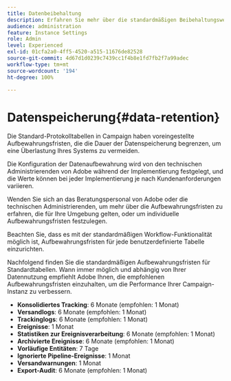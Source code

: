 ```yaml
---
title: Datenbeibehaltung
description: Erfahren Sie mehr über die standardmäßigen Beibehaltungswerte für Standardtabellen
audience: administration
feature: Instance Settings
role: Admin
level: Experienced
exl-id: 01cfa2a0-4ff5-4520-a515-11676de82528
source-git-commit: 4d67d1d0239c7439cc1f4b8e1fd7fb2f7a99adec
workflow-type: tm+mt
source-wordcount: '194'
ht-degree: 100%

---
```


# Datenspeicherung{#data-retention}

Die Standard-Protokolltabellen in Campaign haben voreingestellte Aufbewahrungsfristen, die die Dauer der Datenspeicherung begrenzen, um eine Überlastung Ihres Systems zu vermeiden.

Die Konfiguration der Datenaufbewahrung wird von den technischen Administrierenden von Adobe während der Implementierung festgelegt, und die Werte können bei jeder Implementierung je nach Kundenanforderungen variieren.

Wenden Sie sich an das Beratungspersonal von Adobe oder die technischen Administrierenden, um mehr über die Aufbewahrungsfristen zu erfahren, die für Ihre Umgebung gelten, oder um individuelle Aufbewahrungsfristen festzulegen.

Beachten Sie, dass es mit der standardmäßigen Workflow-Funktionalität möglich ist, Aufbewahrungsfristen für jede benutzerdefinierte Tabelle einzurichten.

Nachfolgend finden Sie die standardmäßigen Aufbewahrungsfristen für Standardtabellen. Wann immer möglich und abhängig von Ihrer Datennutzung empfiehlt Adobe Ihnen, die empfohlenen Aufbewahrungsfristen einzuhalten, um die Performance Ihrer Campaign-Instanz zu verbessern.

* **Konsolidiertes Tracking**: 6 Monate (empfohlen: 1 Monat)
* **Versandlogs**: 6 Monate (empfohlen: 1 Monat)
* **Trackinglogs**: 6 Monate (empfohlen: 1 Monat)
* **Ereignisse**: 1 Monat
* **Statistiken zur Ereignisverarbeitung**: 6 Monate (empfohlen: 1 Monat)
* **Archivierte Ereignisse**: 6 Monate (empfohlen: 1 Monat)
* **Vorläufige Entitäten**: 7 Tage
* **Ignorierte Pipeline-Ereignisse**: 1 Monat
* **Versandwarnungen**: 1 Monat
* **Export-Audit**: 6 Monate (empfohlen: 1 Monat)
